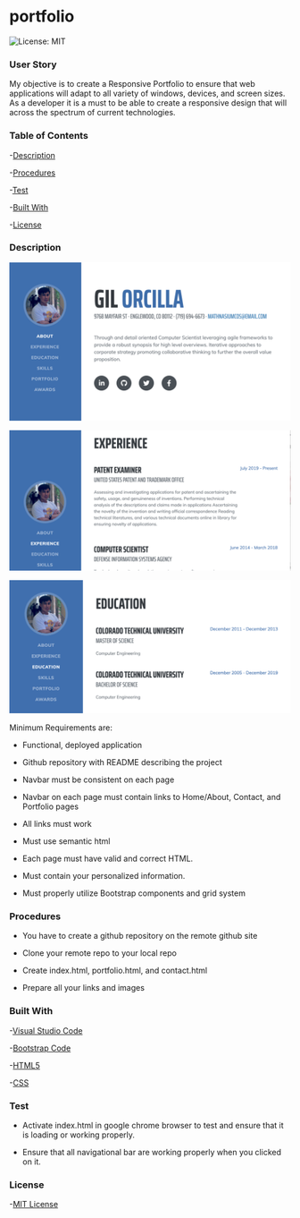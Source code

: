# portfolio

![License: MIT](https://img.shields.io/badge/License-MIT-yellow.svg)

### User Story

My objective is to create a Responsive Portfolio to ensure that web applications will adapt to all variety of windows, devices, and screen sizes. As a developer it is a must to be able to create a responsive design that will across the spectrum of current technologies.

### Table of Contents

-[Description](https://github.com/gilorcilla/portfolio#user-story)

-[Procedures](https://github.com/gilorcilla/portfolio#procedures)

-[Test](https://github.com/gilorcilla/portfolio#test)

-[Built With](https://github.com/gilorcilla/portfolio#built-with)

-[License](https://github.com/gilorcilla/portfolio#license)

### Description

![LandingPage](./assets/img/Images/LandingPage.png)

![Experience](./assets/img/Images/Experience.png)

![Education](./assets/img/Images/Education.png)

Minimum Requirements are:

- Functional, deployed application

- Github repository with README describing the project

- Navbar must be consistent on each page

- Navbar on each page must contain links to Home/About, Contact, and Portfolio pages

- All links must work

- Must use semantic html

- Each page must have valid and correct HTML.

- Must contain your personalized information.

- Must properly utilize Bootstrap components and grid system

### Procedures

- You have to create a github repository on the remote github site

- Clone your remote repo to your local repo

- Create index.html, portfolio.html, and contact.html

- Prepare all your links and images

### Built With

-[Visual Studio Code](https://code.visualstudio.com/)

-[Bootstrap Code](https://getbootstrap.com/)

-[HTML5](https://developer.mozilla.org/en-US/docs/Web/Guide/HTML/HTML5)

-[CSS](https://developer.mozilla.org/en-US/docs/Web/CSS)

### Test

- Activate index.html in google chrome browser to test and ensure that it is loading or working properly.

- Ensure that all navigational bar are working properly when you clicked on it.

### License

-[MIT License](https://github.com/gilorcilla/strong-password-creator/blob/main/LICENSE)
